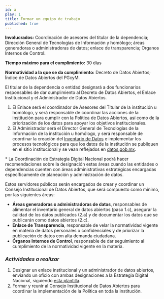 ```yaml
---
id: a
play: 1
title: Formar un equipo de trabajo
published: true
---
```


**Involucrados:** Coordinación de asesores del titular de la dependencia; Dirección General de Tecnologías de Información y homólogo; áreas generadoras o administradoras de datos; enlace de transparencia; Organos Internos de Control.

**Tiempo máximo para el cumplimiento:** 30 días

**Normatividad a la que  se da cumplimiento:** Decreto de Datos Abiertos; Índice de Datos Abiertos del PGcyM.

El titular de la dependencia o entidad designará a dos funcionarios responsables de dar cumplimiento al Decreto de Datos Abiertos, el Enlace Institucional y el Administrador de Datos Abiertos. 

1. El Enlace será el coordinador de Asesores del Titular de la institución u homólogo, y será responsable de coordinar las acciones de la institución para cumplir con la Política de Datos Abiertos, así como de la priorización de los datos para apoyar los objetivos institucionales.
2. El Administrador será el Director General de Tecnologías de la Información de la institución u homólogo, y será responsable de coordinar la creación del [Inventario de Datos](http://mxabierto.github.io/guia/#play2) e implementar los procesos tecnológicos para que los datos de la institución se publiquen en el sitio institucional y se vean reflejados en [datos.gob.mx](http://datos.gob.mx/).

\* La Coordinación de Estrategia Digital Nacional podrá hacer recomendaciones sobre la designación estas áreas cuando las entidades o dependencias cuenten con áreas administrativas estratégicas encargadas específicamente de planeación y administración de datos.

Estos servidores públicos serán encargados de crear y coordinar un Consejo Institucional de Datos Abiertos, que será compuesto como mínimo, por las siguientes áreas:

* **Áreas generadoras o administradoras de datos**, responsables de alimentar el inventario general de datos abiertos (paso 1.c), asegurar la calidad de los datos publicados (2.a) y de documentar los datos que se publicarán como datos abiertos (2.c).
* **Enlace de Transparencia**, responsable de velar la normatividad vigente en materia de datos personales o confidenciales y de priorizar la publicación de datos con alta demanda ciudadana.  
* **Órganos Internos de Control**, responsable de dar seguimiento al cumplimiento de la normatividad vigente en la materia.

### _Actividades a realizar_

1. Designar un enlace institucional y un administrador de datos abiertos, enviando un oficio con ambas designaciones a la Estrategia Digital Nacional, siguiendo [esta plantilla](https://docs.google.com/document/d/1zTDpf0oW9ooxo2v1W5nQv5ZHAeFL0ss5_6fvhzeGG9g/edit?usp=sharing).
2. Formar y reunir al Consejo Institucional de Datos Abiertos para coordinar la implementación de la Política en toda la institución.

